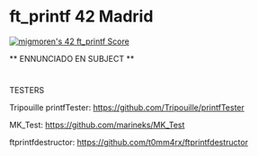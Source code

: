# ft_printf 42 Madrid

<a href="https://github.com/JaeSeoKim/badge42"><img src="https://badge42.vercel.app/api/v2/cl96t7c1700110gmirv4hhet0/project/2847353" alt="migmoren's 42 ft_printf Score" /></a>

**  ENNUNCIADO EN SUBJECT **
#

TESTERS

Tripouille printfTester: https://github.com/Tripouille/printfTester

MK_Test: https://github.com/marineks/MK_Test

ftprintfdestructor: https://github.com/t0mm4rx/ftprintfdestructor
